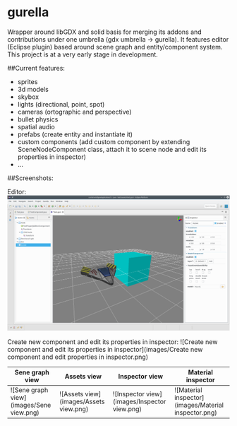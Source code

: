 # gurella
Wrapper around libGDX and solid basis for merging its addons and contributions under one umbrella (gdx umbrella -> gurella). It features editor (Eclipse plugin) based around scene graph and entity/component system. This project is at a very early stage in development.

##Current features:
 * sprites
 * 3d models
 * skybox
 * lights (directional, point, spot)
 * cameras (ortographic and perspective)
 * bullet physics
 * spatial audio
 * prefabs (create entity and instantiate it)
 * custom components (add custom component by extending SceneNodeComponent class, attach it to scene node and edit its properties in inspector)
 * ...
 
##Screenshots:

Editor:
![Editor](images/Editor.png)

Create new component and edit its properties in inspector:
![Create new component and edit its properties in inspector](images/Create new component and edit properties in inspector.png)

Sene graph view | Assets view | Inspector view | Material inspector
--- | --- | --- | ---
![Sene graph view](images/Sene view.png) | ![Assets view](images/Assets view.png) | ![Inspector view](images/Inspector view.png) | ![Material inspector](images/Material inspector.png)
 
